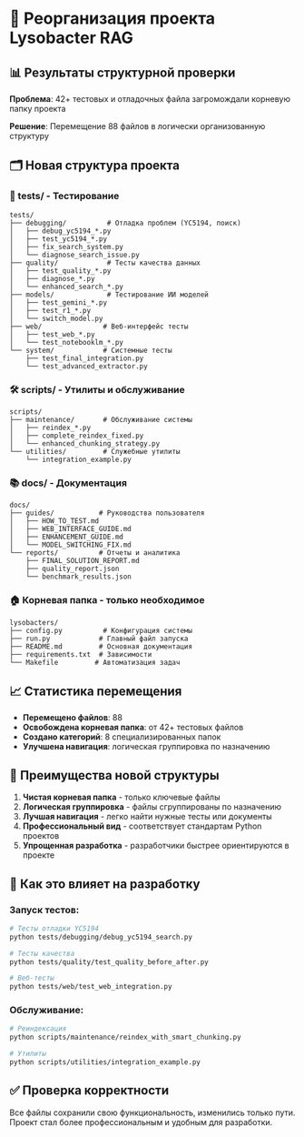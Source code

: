 # 🔄 Реорганизация проекта Lysobacter RAG

## 📊 Результаты структурной проверки

**Проблема**: 42+ тестовых и отладочных файла загромождали корневую папку проекта

**Решение**: Перемещение 88 файлов в логически организованную структуру

## 🗂️ Новая структура проекта

### 📂 tests/ - Тестирование
```
tests/
├── debugging/          # Отладка проблем (YC5194, поиск)
│   ├── debug_yc5194_*.py
│   ├── test_yc5194_*.py
│   ├── fix_search_system.py
│   └── diagnose_search_issue.py
├── quality/            # Тесты качества данных
│   ├── test_quality_*.py
│   ├── diagnose_*.py
│   └── enhanced_search_*.py
├── models/             # Тестирование ИИ моделей
│   ├── test_gemini_*.py
│   ├── test_r1_*.py
│   └── switch_model.py
├── web/               # Веб-интерфейс тесты
│   ├── test_web_*.py
│   └── test_notebooklm_*.py
└── system/            # Системные тесты
    ├── test_final_integration.py
    └── test_advanced_extractor.py
```

### 🛠️ scripts/ - Утилиты и обслуживание
```
scripts/
├── maintenance/       # Обслуживание системы
│   ├── reindex_*.py
│   ├── complete_reindex_fixed.py
│   └── enhanced_chunking_strategy.py
└── utilities/         # Служебные утилиты
    └── integration_example.py
```

### 📚 docs/ - Документация
```
docs/
├── guides/           # Руководства пользователя
│   ├── HOW_TO_TEST.md
│   ├── WEB_INTERFACE_GUIDE.md
│   ├── ENHANCEMENT_GUIDE.md
│   └── MODEL_SWITCHING_FIX.md
└── reports/          # Отчеты и аналитика
    ├── FINAL_SOLUTION_REPORT.md
    ├── quality_report.json
    └── benchmark_results.json
```

### 🏠 Корневая папка - только необходимое
```
lysobacters/
├── config.py          # Конфигурация системы
├── run.py            # Главный файл запуска
├── README.md         # Основная документация
├── requirements.txt  # Зависимости
└── Makefile         # Автоматизация задач
```

## 📈 Статистика перемещения

- **Перемещено файлов**: 88
- **Освобождена корневая папка**: от 42+ тестовых файлов
- **Создано категорий**: 8 специализированных папок
- **Улучшена навигация**: логическая группировка по назначению

## 🎯 Преимущества новой структуры

1. **Чистая корневая папка** - только ключевые файлы
2. **Логическая группировка** - файлы сгруппированы по назначению
3. **Лучшая навигация** - легко найти нужные тесты или документы
4. **Профессиональный вид** - соответствует стандартам Python проектов
5. **Упрощенная разработка** - разработчики быстрее ориентируются в проекте

## 🔄 Как это влияет на разработку

### Запуск тестов:
```bash
# Тесты отладки YC5194
python tests/debugging/debug_yc5194_search.py

# Тесты качества
python tests/quality/test_quality_before_after.py

# Веб-тесты
python tests/web/test_web_integration.py
```

### Обслуживание:
```bash
# Реиндексация
python scripts/maintenance/reindex_with_smart_chunking.py

# Утилиты
python scripts/utilities/integration_example.py
```

## ✅ Проверка корректности

Все файлы сохранили свою функциональность, изменились только пути. 
Проект стал более профессиональным и удобным для разработки. 